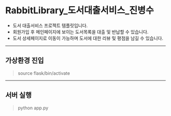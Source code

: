 # RabbitLibrary_도서대출서비스_진병수

- 도서 대출서비스 프로젝트 템플릿입니다.
- 회원가입 후 메인페이지에 보이는 도서목록을 대출 및 반납할 수 있습니다.
- 도서 상세페이지로 이동이 가능하며 도서에 대한 리뷰 및 평점을 남길 수 있습니다.
---
## 가상환경 진입
> source flask/bin/activate  
---
## 서버 실행
> python app.py  
